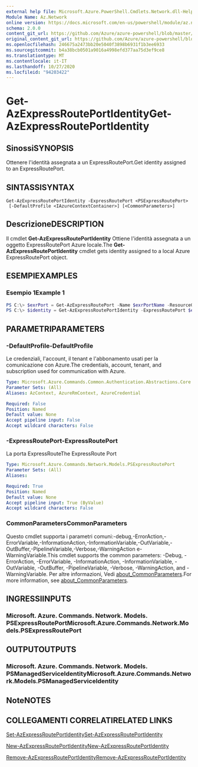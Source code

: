```yaml
---
external help file: Microsoft.Azure.PowerShell.Cmdlets.Network.dll-Help.xml
Module Name: Az.Network
online version: https://docs.microsoft.com/en-us/powershell/module/az.network/get-azexpressrouteportidentity
schema: 2.0.0
content_git_url: https://github.com/Azure/azure-powershell/blob/master/src/Network/Network/help/Get-AzExpressRoutePortIdentity.md
original_content_git_url: https://github.com/Azure/azure-powershell/blob/master/src/Network/Network/help/Get-AzExpressRoutePortIdentity.md
ms.openlocfilehash: 246675a2473bb20e5040f3898b6931f1b3ee6933
ms.sourcegitcommit: b4a38bcb0501a9016a4998efd377aa75d3ef9ce8
ms.translationtype: MT
ms.contentlocale: it-IT
ms.lasthandoff: 10/27/2020
ms.locfileid: "94203422"
---
```

# <span data-ttu-id="e4b70-101">Get-AzExpressRoutePortIdentity</span><span class="sxs-lookup"><span data-stu-id="e4b70-101">Get-AzExpressRoutePortIdentity</span></span>

## <span data-ttu-id="e4b70-102">Sinossi</span><span class="sxs-lookup"><span data-stu-id="e4b70-102">SYNOPSIS</span></span>
<span data-ttu-id="e4b70-103">Ottenere l'identità assegnata a un ExpressRoutePort.</span><span class="sxs-lookup"><span data-stu-id="e4b70-103">Get identity assigned to an ExpressRoutePort.</span></span>

## <span data-ttu-id="e4b70-104">SINTASSI</span><span class="sxs-lookup"><span data-stu-id="e4b70-104">SYNTAX</span></span>

```
Get-AzExpressRoutePortIdentity -ExpressRoutePort <PSExpressRoutePort>
 [-DefaultProfile <IAzureContextContainer>] [<CommonParameters>]
```

## <span data-ttu-id="e4b70-105">Descrizione</span><span class="sxs-lookup"><span data-stu-id="e4b70-105">DESCRIPTION</span></span>
<span data-ttu-id="e4b70-106">Il cmdlet **Get-AzExpressRoutePortIdentity** Ottiene l'identità assegnata a un oggetto ExpressRoutePort Azure locale.</span><span class="sxs-lookup"><span data-stu-id="e4b70-106">The **Get-AzExpressRoutePortIdentity** cmdlet gets identity assigned to a local Azure ExpressRoutePort object.</span></span>

## <span data-ttu-id="e4b70-107">ESEMPI</span><span class="sxs-lookup"><span data-stu-id="e4b70-107">EXAMPLES</span></span>

### <span data-ttu-id="e4b70-108">Esempio 1</span><span class="sxs-lookup"><span data-stu-id="e4b70-108">Example 1</span></span>
```powershell
PS C:\> $exrPort = Get-AzExpressRoutePort -Name $exrPortName -ResourceGroupName $resgpName
PS C:\> $identity = Get-AzExpressRoutePortIdentity -ExpressRoutePort $exrPort
```

## <span data-ttu-id="e4b70-109">PARAMETRI</span><span class="sxs-lookup"><span data-stu-id="e4b70-109">PARAMETERS</span></span>

### <span data-ttu-id="e4b70-110">-DefaultProfile</span><span class="sxs-lookup"><span data-stu-id="e4b70-110">-DefaultProfile</span></span>
<span data-ttu-id="e4b70-111">Le credenziali, l'account, il tenant e l'abbonamento usati per la comunicazione con Azure.</span><span class="sxs-lookup"><span data-stu-id="e4b70-111">The credentials, account, tenant, and subscription used for communication with Azure.</span></span>

```yaml
Type: Microsoft.Azure.Commands.Common.Authentication.Abstractions.Core.IAzureContextContainer
Parameter Sets: (All)
Aliases: AzContext, AzureRmContext, AzureCredential

Required: False
Position: Named
Default value: None
Accept pipeline input: False
Accept wildcard characters: False
```

### <span data-ttu-id="e4b70-112">-ExpressRoutePort</span><span class="sxs-lookup"><span data-stu-id="e4b70-112">-ExpressRoutePort</span></span>
<span data-ttu-id="e4b70-113">La porta ExpressRoute</span><span class="sxs-lookup"><span data-stu-id="e4b70-113">The ExpressRoute Port</span></span>

```yaml
Type: Microsoft.Azure.Commands.Network.Models.PSExpressRoutePort
Parameter Sets: (All)
Aliases:

Required: True
Position: Named
Default value: None
Accept pipeline input: True (ByValue)
Accept wildcard characters: False
```

### <span data-ttu-id="e4b70-114">CommonParameters</span><span class="sxs-lookup"><span data-stu-id="e4b70-114">CommonParameters</span></span>
<span data-ttu-id="e4b70-115">Questo cmdlet supporta i parametri comuni:-debug,-ErrorAction,-ErrorVariable,-InformationAction,-InformationVariable,-OutVariable,-OutBuffer,-PipelineVariable,-Verbose,-WarningAction e-WarningVariable.</span><span class="sxs-lookup"><span data-stu-id="e4b70-115">This cmdlet supports the common parameters: -Debug, -ErrorAction, -ErrorVariable, -InformationAction, -InformationVariable, -OutVariable, -OutBuffer, -PipelineVariable, -Verbose, -WarningAction, and -WarningVariable.</span></span> <span data-ttu-id="e4b70-116">Per altre informazioni, Vedi [about_CommonParameters](http://go.microsoft.com/fwlink/?LinkID=113216).</span><span class="sxs-lookup"><span data-stu-id="e4b70-116">For more information, see [about_CommonParameters](http://go.microsoft.com/fwlink/?LinkID=113216).</span></span>

## <span data-ttu-id="e4b70-117">INGRESSI</span><span class="sxs-lookup"><span data-stu-id="e4b70-117">INPUTS</span></span>

### <span data-ttu-id="e4b70-118">Microsoft. Azure. Commands. Network. Models. PSExpressRoutePort</span><span class="sxs-lookup"><span data-stu-id="e4b70-118">Microsoft.Azure.Commands.Network.Models.PSExpressRoutePort</span></span>

## <span data-ttu-id="e4b70-119">OUTPUT</span><span class="sxs-lookup"><span data-stu-id="e4b70-119">OUTPUTS</span></span>

### <span data-ttu-id="e4b70-120">Microsoft. Azure. Commands. Network. Models. PSManagedServiceIdentity</span><span class="sxs-lookup"><span data-stu-id="e4b70-120">Microsoft.Azure.Commands.Network.Models.PSManagedServiceIdentity</span></span>

## <span data-ttu-id="e4b70-121">Note</span><span class="sxs-lookup"><span data-stu-id="e4b70-121">NOTES</span></span>

## <span data-ttu-id="e4b70-122">COLLEGAMENTI CORRELATI</span><span class="sxs-lookup"><span data-stu-id="e4b70-122">RELATED LINKS</span></span>
[<span data-ttu-id="e4b70-123">Set-AzExpressRoutePortIdentity</span><span class="sxs-lookup"><span data-stu-id="e4b70-123">Set-AzExpressRoutePortIdentity</span></span>](./Set-AzExpressRoutePortIdentity.md)

[<span data-ttu-id="e4b70-124">New-AzExpressRoutePortIdentity</span><span class="sxs-lookup"><span data-stu-id="e4b70-124">New-AzExpressRoutePortIdentity</span></span>](./New-AzExpressRoutePortIdentity.md)

[<span data-ttu-id="e4b70-125">Remove-AzExpressRoutePortIdentity</span><span class="sxs-lookup"><span data-stu-id="e4b70-125">Remove-AzExpressRoutePortIdentity</span></span>](./Remove-AzExpressRoutePortIdentity.md)